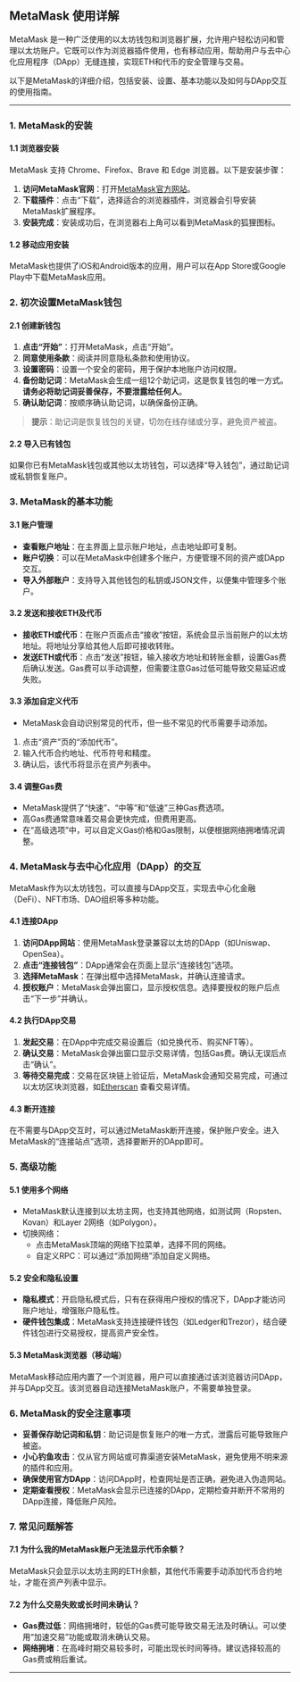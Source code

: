 ## MetaMask 使用详解

MetaMask 是一种广泛使用的以太坊钱包和浏览器扩展，允许用户轻松访问和管理以太坊账户。它既可以作为浏览器插件使用，也有移动应用，帮助用户与去中心化应用程序（DApp）无缝连接，实现ETH和代币的安全管理与交易。

以下是MetaMask的详细介绍，包括安装、设置、基本功能以及如何与DApp交互的使用指南。

---

### 1. MetaMask的安装

#### 1.1 浏览器安装

MetaMask 支持 Chrome、Firefox、Brave 和 Edge 浏览器。以下是安装步骤：

1. **访问MetaMask官网**：打开[MetaMask官方网站](https://metamask.io)。
2. **下载插件**：点击“下载”，选择适合的浏览器插件，浏览器会引导安装MetaMask扩展程序。
3. **安装完成**：安装成功后，在浏览器右上角可以看到MetaMask的狐狸图标。

#### 1.2 移动应用安装

MetaMask也提供了iOS和Android版本的应用，用户可以在App Store或Google Play中下载MetaMask应用。

### 2. 初次设置MetaMask钱包

#### 2.1 创建新钱包

1. **点击“开始”**：打开MetaMask，点击“开始”。
2. **同意使用条款**：阅读并同意隐私条款和使用协议。
3. **设置密码**：设置一个安全的密码，用于保护本地账户访问权限。
4. **备份助记词**：MetaMask会生成一组12个助记词，这是恢复钱包的唯一方式。**请务必将助记词妥善保存，不要泄露给任何人**。
5. **确认助记词**：按顺序确认助记词，以确保备份正确。

> **提示**：助记词是恢复钱包的关键，切勿在线存储或分享，避免资产被盗。

#### 2.2 导入已有钱包

如果你已有MetaMask钱包或其他以太坊钱包，可以选择“导入钱包”，通过助记词或私钥恢复账户。

### 3. MetaMask的基本功能

#### 3.1 账户管理

- **查看账户地址**：在主界面上显示账户地址，点击地址即可复制。
- **账户切换**：可以在MetaMask中创建多个账户，方便管理不同的资产或DApp交互。
- **导入外部账户**：支持导入其他钱包的私钥或JSON文件，以便集中管理多个账户。

#### 3.2 发送和接收ETH及代币

- **接收ETH或代币**：在账户页面点击“接收”按钮，系统会显示当前账户的以太坊地址。将地址分享给其他人后即可接收转账。
- **发送ETH或代币**：点击“发送”按钮，输入接收方地址和转账金额，设置Gas费后确认发送。Gas费可以手动调整，但需要注意Gas过低可能导致交易延迟或失败。

#### 3.3 添加自定义代币

- MetaMask会自动识别常见的代币，但一些不常见的代币需要手动添加。
1. 点击“资产”页的“添加代币”。
2. 输入代币合约地址、代币符号和精度。
3. 确认后，该代币将显示在资产列表中。

#### 3.4 调整Gas费

- MetaMask提供了“快速”、“中等”和“低速”三种Gas费选项。
- 高Gas费通常意味着交易会更快完成，但费用更高。
- 在“高级选项”中，可以自定义Gas价格和Gas限制，以便根据网络拥堵情况调整。

### 4. MetaMask与去中心化应用（DApp）的交互

MetaMask作为以太坊钱包，可以直接与DApp交互，实现去中心化金融（DeFi）、NFT市场、DAO组织等多种功能。

#### 4.1 连接DApp

1. **访问DApp网站**：使用MetaMask登录兼容以太坊的DApp（如Uniswap、OpenSea）。
2. **点击“连接钱包”**：DApp通常会在页面上显示“连接钱包”选项。
3. **选择MetaMask**：在弹出框中选择MetaMask，并确认连接请求。
4. **授权账户**：MetaMask会弹出窗口，显示授权信息。选择要授权的账户后点击“下一步”并确认。

#### 4.2 执行DApp交易

1. **发起交易**：在DApp中完成交易设置后（如兑换代币、购买NFT等）。
2. **确认交易**：MetaMask会弹出窗口显示交易详情，包括Gas费。确认无误后点击“确认”。
3. **等待交易完成**：交易在区块链上验证后，MetaMask会通知交易完成，可通过以太坊区块浏览器，如[Etherscan](https://etherscan.io/) 查看交易详情。

#### 4.3 断开连接

在不需要与DApp交互时，可以通过MetaMask断开连接，保护账户安全。进入MetaMask的“连接站点”选项，选择要断开的DApp即可。


### 5. 高级功能

#### 5.1 使用多个网络

- MetaMask默认连接到以太坊主网，也支持其他网络，如测试网（Ropsten、Kovan）和Layer 2网络（如Polygon）。
- 切换网络：
  - 点击MetaMask顶端的网络下拉菜单，选择不同的网络。
  - 自定义RPC：可以通过“添加网络”添加自定义网络。

#### 5.2 安全和隐私设置

- **隐私模式**：开启隐私模式后，只有在获得用户授权的情况下，DApp才能访问账户地址，增强账户隐私性。
- **硬件钱包集成**：MetaMask支持连接硬件钱包（如Ledger和Trezor），结合硬件钱包进行交易授权，提高资产安全性。

#### 5.3 MetaMask浏览器（移动端）

MetaMask移动应用内置了一个浏览器，用户可以直接通过该浏览器访问DApp，并与DApp交互。该浏览器自动连接MetaMask账户，不需要单独登录。

### 6. MetaMask的安全注意事项

- **妥善保存助记词和私钥**：助记词是恢复账户的唯一方式，泄露后可能导致账户被盗。
- **小心钓鱼攻击**：仅从官方网站或可靠渠道安装MetaMask，避免使用不明来源的插件和应用。
- **确保使用官方DApp**：访问DApp时，检查网址是否正确，避免进入伪造网站。
- **定期查看授权**：MetaMask会显示已连接的DApp，定期检查并断开不常用的DApp连接，降低账户风险。

### 7. 常见问题解答

#### 7.1 为什么我的MetaMask账户无法显示代币余额？

MetaMask只会显示以太坊主网的ETH余额，其他代币需要手动添加代币合约地址，才能在资产列表中显示。

#### 7.2 为什么交易失败或长时间未确认？

- **Gas费过低**：网络拥堵时，较低的Gas费可能导致交易无法及时确认。可以使用“加速交易”功能或取消未确认交易。
- **网络拥堵**：在高峰时期交易较多时，可能出现长时间等待。建议选择较高的Gas费或稍后重试。

---

